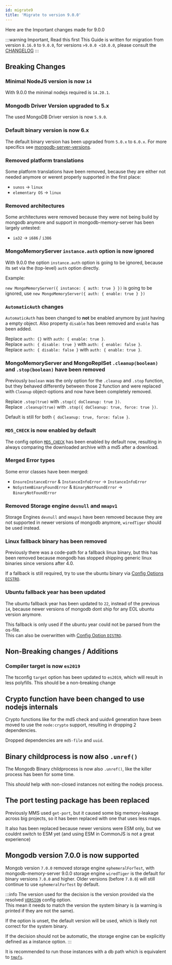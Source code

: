 ```yaml
---
id: migrate9
title: 'Migrate to version 9.0.0'
---
```


Here are the Important changes made for 9.0.0

:::warning Important, Read this first
This Guide is written for migration from version `8.16.0` to `9.0.0`, for versions `>9.0.0 <10.0.0`, please consult the [CHANGELOG](https://github.com/typegoose/mongodb-memory-server/blob/master/CHANGELOG.md)
:::

## Breaking Changes

### Minimal NodeJS version is now `14`

With 9.0.0 the minimal nodejs required is `14.20.1`.

### Mongodb Driver Version upgraded to 5.x

The used MongoDB Driver version is now `5.9.0`.

### Default binary version is now 6.x

The default binary version has been upgraded from `5.0.x` to `6.0.x`. For more specifics see [mongodb-server-versions](../mongodb-server-versions.md).

### Removed platform translations

Some platform translations have been removed, because they are either not needed anymore or werent properly supported in the first place:

- `sunos` -> `linux`
- `elementary OS` -> `linux`

### Removed architectures

Some architectures were removed because they were not being build by mongodb anymore and support in mongodb-memory-server has been largely untested:

- `ia32` -> `i686` / `i386`

### MongoMemoryServer `instance.auth` option is now ignored

With 9.0.0 the option `instance.auth` option is going to be ignored, because its set via the (top-level) `auth` option directly.

Example:

`new MongoMemoryServer({ instance: { auth: true } })` is going to be ignored, use `new MongoMemoryServer({ auth: { enable: true } })`

### `AutomaticAuth` changes

`AutomaticAuth` has been changed to **not** be enabled anymore by just having a empty object. Also property `disable` has been removed and `enable` has been added.

Replace `auth: {}` with `auth: { enable: true }`.  
Replace `auth: { disable: true }` with `auth: { enable: false }`.  
Replace `auth: { disable: false }` with `auth: { enable: true }`.  

### MongoMemoryServer and MongoReplSet `.cleanup(boolean)` and `.stop(boolean)` have been removed

Previously `boolean` was the only option for the `.cleanup` and `.stop` function, but they behaved differently between those 2 function and were replaced with `Cleanup` object-options and now have been completely removed.

Replace `.stop(true)` with `.stop({ doCleanup: true })`.  
Replace `.cleanup(true)` with `.stop({ doCleanup: true, force: true })`.  

Default is still for both `{ doCleanup: true, force: false }`.

### `MD5_CHECK` is now enabled by default

The config option [`MD5_CHECK`](../../api/config-options.md#md5_check) has been enabled by default now, resulting in always comparing the downloaded archive with a md5 after a download.

### Merged Error types

Some error classes have been merged:

- `EnsureInstanceError` & `InstanceInfoError` -> `InstanceInfoError`
- `NoSystemBinaryFoundError` & `BinaryNotFoundError` -> `BinaryNotFoundError`

### Removed Storage engine `devnull` and `mmapv1`

Storage Engines `devnull` and `mmapv1` have been removed because they are not supported in newer versions of mongodb anymore, `wiredTiger` should be used instead.

### Linux fallback binary has been removed

Previously there was a code-path for a fallback linux binary, but this has been removed because mongodb has stopped shipping generic linux binaries since versions after 4.0.

If a fallback is still required, try to use the ubuntu binary via [Config Options `DISTRO`](../../api/config-options.md#distro).

### Ubuntu fallback year has been updated

The ubuntu fallback year has been updated to `22`, instead of the previous `14`, because newer versions of mongodb dont ship for any EOL ubuntu version anymore.

This fallback is only used if the ubuntu year could not be parsed from the os-file.  
This can also be overwritten with [Config Option `DISTRO`](../../api/config-options.md#distro).

## Non-Breaking changes / Additions

### Compiler target is now `es2019`

The tsconfig `target` option has been updated to `es2019`, which will result in less polyfills.
This should be a non-breaking change

## Crypto function have been changed to use nodejs internals

Crypto functions like for the md5 check and uuidv4 generation have been moved to use the `node:crypto` support, resulting in dropping 2 dependencies.

Dropped dependencies are `md5-file` and `uuid`.

## Binary childprocess is now also `.unref()`

The Mongodb Binary childprocess is now also `.unref()`, like the killer process has been for some time.

This *should* help with non-closed instances not exiting the nodejs process.

## The port testing package has been replaced

Previously MMS used `get-port`, but it caused some big memory-leakage across big projects, so it has been replaced with one that uses less maps.

It also has been replaced because newer versions were ESM only, but we couldnt switch to ESM yet (and using ESM in CommonJS is not a great experience)

## Mongodb version 7.0.0 is now supported

Mongob version `7.0.0` removed storage engine `ephemeralForTest`, with mongodb-memory-server 9.0.0 storage engine `wiredTiger` is the default for binary versions `7.0.0` and higher.
Older versions (before `7.0.0`) will still continue to use `ephemeralForTest` by default.

:::info
The version used for the decision is the version provided via the resolved [`VERSION`](../../api/config-options.md#version) config option.  
This mean it needs to match the version the system binary is (a warning is printed if they are not the same).

If the option is unset, the default version will be used, which is likely not correct for the system binary.

If the decision should not be automatic, the storage engine can be explicitly defined as a instance option.
:::

It is recommended to run those instances with a db path which is equivalent to [`tmpfs`](https://wiki.archlinux.org/title/tmpfs).
